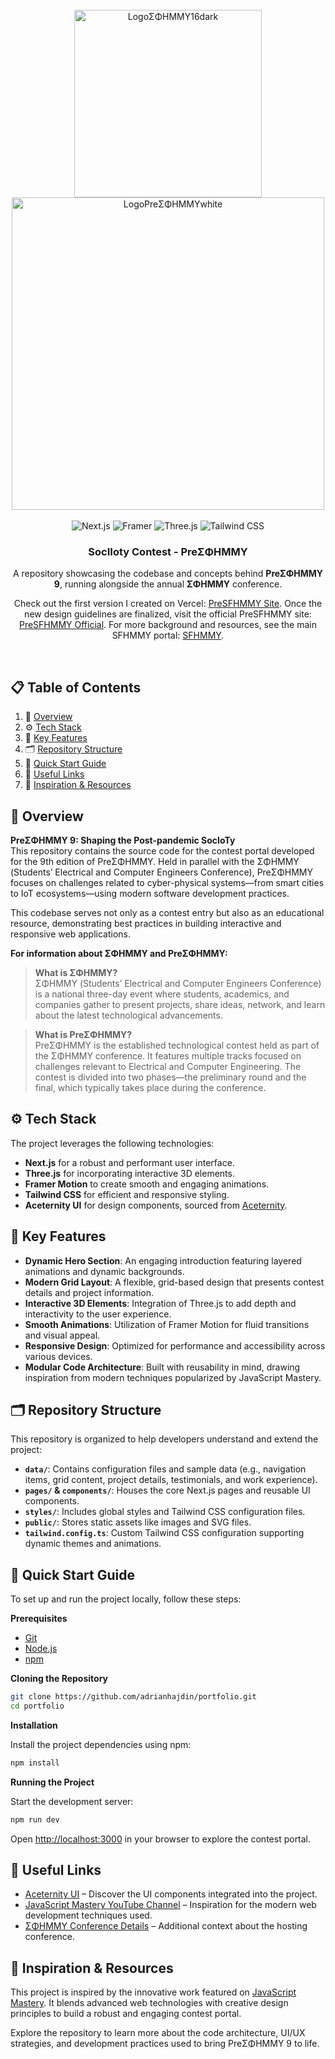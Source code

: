 <div align="center">
  <br />

  <img src="https://github.com/user-attachments/assets/a66b526b-e840-405b-a4c9-8b79047c3c34" alt="LogoΣΦΗΜΜΥ16dark" width="300"/>
  <img src="https://github.com/user-attachments/assets/cfd22e46-f275-49e5-8563-7175261db24c" alt="LogoPreΣΦΗΜΜΥwhite" width="500"/>

  <br />
  <br />
  
  <div>
    <img src="https://img.shields.io/badge/-Next_JS-black?style=for-the-badge&logoColor=white&logo=nextdotjs&color=000000" alt="Next.js" />
    <img src="https://img.shields.io/badge/-Framer-black?style=for-the-badge&logoColor=white&logo=framer&color=0055FF" alt="Framer" />
    <img src="https://img.shields.io/badge/-Three_JS-black?style=for-the-badge&logoColor=white&logo=threedotjs&color=000000" alt="Three.js" />
    <img src="https://img.shields.io/badge/-Tailwind_CSS-black?style=for-the-badge&logoColor=white&logo=tailwindcss&color=06B6D4" alt="Tailwind CSS" />
  </div>

  <h3>SocIIoty Contest - PreΣΦΗΜΜΥ</h3>

  <p>
    A repository showcasing the codebase and concepts behind <strong>PreΣΦΗΜΜΥ 9</strong>, 
    running alongside the annual <strong>ΣΦΗΜΜΥ</strong> conference.
  </p>

  <p> Check out the first version I created on Vercel: <a href="https://pre-sfhmmy.vercel.app/">PreSFHMMY Site</a>. Once the new design guidelines are finalized, visit the official PreSFHMMY site: <a href="https://presfhmmy.sfhmmy.gr/">PreSFHMMY Official</a>. For more background and resources, see the main SFHMMY portal: <a href="https://sfhmmy.gr/">SFHMMY</a>. </p>

  <br />
</div>

## 📋 Table of Contents

1. 🤖 [Overview](#overview)
2. ⚙️ [Tech Stack](#tech-stack)
3. 🔋 [Key Features](#features)
4. 🗂️ [Repository Structure](#structure)
5. 🤸 [Quick Start Guide](#quick-start)
6. 🔗 [Useful Links](#links)
7. 🚀 [Inspiration & Resources](#more)

## 🤖 Overview

**PreΣΦΗΜΜΥ 9: Shaping the Post-pandemic SocIoTy**  
This repository contains the source code for the contest portal developed for the 9th edition of PreΣΦΗΜΜΥ. Held in parallel with the ΣΦΗΜΜΥ (Students’ Electrical and Computer Engineers Conference), PreΣΦΗΜΜΥ focuses on challenges related to cyber-physical systems—from smart cities to IoT ecosystems—using modern software development practices.

This codebase serves not only as a contest entry but also as an educational resource, demonstrating best practices in building interactive and responsive web applications.

**For information about ΣΦΗΜΜΥ and PreΣΦΗΜΜΥ:**

> **What is ΣΦΗΜΜΥ?**  
> ΣΦΗΜΜΥ (Students’ Electrical and Computer Engineers Conference) is a national three-day event where students, academics, and companies gather to present projects, share ideas, network, and learn about the latest technological advancements.

> **What is PreΣΦΗΜΜΥ?**  
> PreΣΦΗΜΜΥ is the established technological contest held as part of the ΣΦΗΜΜΥ conference. It features multiple tracks focused on challenges relevant to Electrical and Computer Engineering. The contest is divided into two phases—the preliminary round and the final, which typically takes place during the conference.

## ⚙️ Tech Stack

The project leverages the following technologies:

- **Next.js** for a robust and performant user interface.
- **Three.js** for incorporating interactive 3D elements.
- **Framer Motion** to create smooth and engaging animations.
- **Tailwind CSS** for efficient and responsive styling.
- **Aceternity UI** for design components, sourced from [Aceternity](https://ui.aceternity.com/).

## 🔋 Key Features

- **Dynamic Hero Section**: An engaging introduction featuring layered animations and dynamic backgrounds.
- **Modern Grid Layout**: A flexible, grid-based design that presents contest details and project information.
- **Interactive 3D Elements**: Integration of Three.js to add depth and interactivity to the user experience.
- **Smooth Animations**: Utilization of Framer Motion for fluid transitions and visual appeal.
- **Responsive Design**: Optimized for performance and accessibility across various devices.
- **Modular Code Architecture**: Built with reusability in mind, drawing inspiration from modern techniques popularized by JavaScript Mastery.

## 🗂️ Repository Structure

This repository is organized to help developers understand and extend the project:

- **`data/`**: Contains configuration files and sample data (e.g., navigation items, grid content, project details, testimonials, and work experience).
- **`pages/` & `components/`**: Houses the core Next.js pages and reusable UI components.
- **`styles/`**: Includes global styles and Tailwind CSS configuration files.
- **`public/`**: Stores static assets like images and SVG files.
- **`tailwind.config.ts`**: Custom Tailwind CSS configuration supporting dynamic themes and animations.

## 🤸 Quick Start Guide

To set up and run the project locally, follow these steps:

**Prerequisites**

- [Git](https://git-scm.com/)
- [Node.js](https://nodejs.org/en)
- [npm](https://www.npmjs.com/)

**Cloning the Repository**

```bash
git clone https://github.com/adrianhajdin/portfolio.git
cd portfolio
```

**Installation**

Install the project dependencies using npm:

```bash
npm install
```

**Running the Project**

Start the development server:

```bash
npm run dev
```

Open [http://localhost:3000](http://localhost:3000) in your browser to explore the contest portal.

## 🔗 Useful Links

- [Aceternity UI](https://ui.aceternity.com/) – Discover the UI components integrated into the project.
- [JavaScript Mastery YouTube Channel](https://www.youtube.com/@javascriptmastery/videos) – Inspiration for the modern web development techniques used.
- [ΣΦΗΜΜΥ Conference Details](https://sfhmmy.gr/) – Additional context about the hosting conference.

## 🚀 Inspiration & Resources

This project is inspired by the innovative work featured on [JavaScript Mastery](https://www.youtube.com/@javascriptmastery/videos). It blends advanced web technologies with creative design principles to build a robust and engaging contest portal.

Explore the repository to learn more about the code architecture, UI/UX strategies, and development practices used to bring PreΣΦΗΜΜΥ 9 to life.
